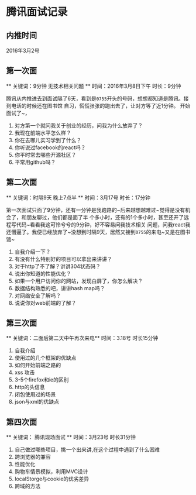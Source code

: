 # 腾讯面试记录
## 内推时间
2016年3月2号

## 第一次面
** 关键词：9分钟 无技术相关问题 **
时间：2016年3月8日下午 时长：9分钟

腾讯从内推进去到面试隔了6天，看到是`0755`开头的号码，想想都知道是腾讯。接到电话的时候还在图书馆
自习，慌慌张张的跑出去了，让对方等了近1分钟。 开始面试了~，
1. 对方第一个就问我关于创业的经历，问我为什么放弃了？
2. 我现在前端水平怎么样？  
3. 你在去哪儿实习学到了什么？
4. 你听说过facebook的react吗？
5. 你平时常去哪些开源社区？
6. 平常用github吗？

## 第二次面
** 关键词：时隔9天 晚上7点半 **
时间：3月17号 时长：17分钟

第一次面试只面了9分钟，还有一分钟是我跑路的~后来越想越难过~觉得是没有机会了，和朋友聊过，他们都是面了半
个多小时，还有的1个多小时，甚至还开了远程写代码~看看我这可怜兮兮的9分钟，好不容易问我技术相关
问题，问我react我还懵逼了。我便已经放弃了~没想到时隔9天，居然又接到`0755`的来电~又是在图书馆~  

1. 自我介绍一下？
2. 有没有什么特别好的项目可以拿出来讲讲？
3. 对于http了不了解？讲讲304状态码？
4. 说出你知道的性能优化？
5. 如果一个用户访问你的网站，发现白屏了，你怎么解决？
6. 数据结构熟悉的吧，讲讲hash map吗？
7. 对网络安全了解吗？
8. 说说你对web前端的了解？

## 第三次面
** 关键词：二面后第二天中午再次来电**
时间：3.18号 时长15分钟

1. 自我介绍
2. 使用过的几个框架的优缺点
3. 如何开始前端之路的
4. xss 攻击
5. 3-5个firefox和ie的区别
6. http的头信息
7. 闭包使用过的场景
8. json与xml的优缺点

## 第四次面
** 关键词： 腾讯现场面试 **
时间：3月23号 时长31分钟

1. 自己做过哪些项目，挑一个出来讲,在这个过程中遇到了什么困难
2. 跨浏览器的兼容
3. 性能优化
4. 购物车情景模拟，利用MVC设计
5. localStorge与cookie的优劣差异
6. 跨域的方法
